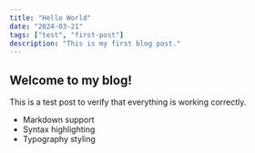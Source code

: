 ```yaml
---
title: "Hello World"
date: "2024-03-21"
tags: ["test", "first-post"]
description: "This is my first blog post."
---
```


## Welcome to my blog!

This is a test post to verify that everything is working correctly.

* Markdown support
* Syntax highlighting
* Typography styling 